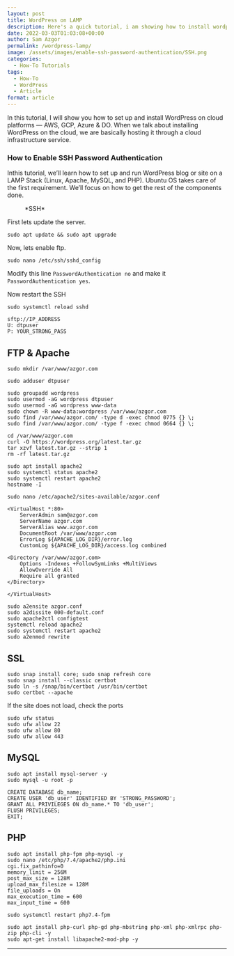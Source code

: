 ```yaml
---
layout: post
title: WordPress on LAMP
description: Here's a quick tutorial, i am showing how to install wordpress on apache server.
date: 2022-03-03T01:03:08+00:00
author: Sam Azgor
permalink: /wordpress-lamp/
image: /assets/images/enable-ssh-password-authentication/SSH.png
categories:
  - How-To Tutorials
tags:
  - How-To
  - WordPress
  - Article
format: article
---
```


In this tutorial, I will show you how to set up and install WordPress on cloud platforms — AWS, GCP, Azure & DO. When we talk about installing WordPress on the cloud, we are basically hosting it through a cloud infrastructure service.

### How to Enable SSH Password Authentication

Inthis tutorial, we’ll learn how to set up and run WordPress blog or site on a LAMP Stack (Linux, Apache, MySQL, and PHP). Ubuntu OS takes care of the first requirement. We’ll focus on how to get the rest of the components done.

<figure>
<amp-img src="/assets/images/enable-ssh-password-authentication/sftp-access.png" alt="SSH Enable" width="600" height="337" layout="responsive">
</amp-img>
<figcaption>*SSH* 
</figcaption>
</figure>

First lets update the server. 

```
sudo apt update && sudo apt upgrade
```

Now, lets enable ftp.

```
sudo nano /etc/ssh/sshd_config
```

Modify this line `PasswordAuthentication no` and make it `PasswordAuthentication yes`.

Now restart the SSH

```
sudo systemctl reload sshd
```


```
sftp://IP_ADDRESS
U: dtpuser
P: YOUR_STRONG_PASS
```

## FTP & Apache
```
sudo mkdir /var/www/azgor.com
```

```
sudo adduser dtpuser
```

```
sudo groupadd wordpress
sudo usermod -aG wordpress dtpuser
sudo usermod -aG wordpress www-data
sudo chown -R www-data:wordpress /var/www/azgor.com
sudo find /var/www/azgor.com/ -type d -exec chmod 0775 {} \;
sudo find /var/www/azgor.com/ -type f -exec chmod 0664 {} \;

cd /var/www/azgor.com
curl -O https://wordpress.org/latest.tar.gz
tar xzvf latest.tar.gz --strip 1
rm -rf latest.tar.gz

sudo apt install apache2
sudo systemctl status apache2
sudo systemctl restart apache2
hostname -I

sudo nano /etc/apache2/sites-available/azgor.conf

<VirtualHost *:80>
    ServerAdmin sam@azgor.com
    ServerName azgor.com
    ServerAlias www.azgor.com
    DocumentRoot /var/www/azgor.com
    ErrorLog ${APACHE_LOG_DIR}/error.log
    CustomLog ${APACHE_LOG_DIR}/access.log combined
    
<Directory /var/www/azgor.com>
    Options -Indexes +FollowSymLinks +MultiViews
    AllowOverride All
    Require all granted
</Directory>

</VirtualHost>

sudo a2ensite azgor.conf
sudo a2dissite 000-default.conf
sudo apache2ctl configtest
systemctl reload apache2
sudo systemctl restart apache2
sudo a2enmod rewrite
```

## SSL

```
sudo snap install core; sudo snap refresh core
sudo snap install --classic certbot
sudo ln -s /snap/bin/certbot /usr/bin/certbot
sudo certbot --apache
```

If the site does not load, check the ports 

```
sudo ufw status
sudo ufw allow 22
sudo ufw allow 80
sudo ufw allow 443
```

## MySQL
```
sudo apt install mysql-server -y
sudo mysql -u root -p
```

```
CREATE DATABASE db_name;
CREATE USER 'db_user' IDENTIFIED BY 'STRONG_PASSWORD';
GRANT ALL PRIVILEGES ON db_name.* TO 'db_user';
FLUSH PRIVILEGES;
EXIT;
```
## PHP
```
sudo apt install php-fpm php-mysql -y
sudo nano /etc/php/7.4/apache2/php.ini
cgi.fix_pathinfo=0
memory_limit = 256M
post_max_size = 128M
upload_max_filesize = 128M
file_uploads = On
max_execution_time = 600
max_input_time = 600
```

```
sudo systemctl restart php7.4-fpm
```

```
sudo apt install php-curl php-gd php-mbstring php-xml php-xmlrpc php-zip php-cli -y
sudo apt-get install libapache2-mod-php -y
```


<hr>
<footer>

</footer>
